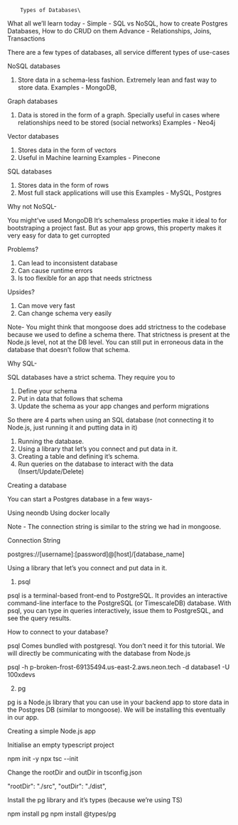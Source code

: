         Types of Databases\


What all we’ll learn today -
Simple - SQL vs NoSQL, how to create Postgres Databases, How to do CRUD on them
Advance - Relationships, Joins, Transactions


There are a few types of databases, all service different types of use-cases

NoSQL databases 

1. Store data in a schema-less fashion. Extremely lean and fast way to store data. 
    Examples - MongoDB, 
 

Graph databases 

1. Data is stored in the form of a graph. Specially useful in cases where relationships need to be stored (social networks)
    Examples - Neo4j


Vector databases

1. Stores data in the form of vectors
2. Useful in Machine learning
    Examples - Pinecone


SQL databases

1. Stores data in the form of rows
2. Most full stack applications will use this
    Examples - MySQL, Postgres





Why not NoSQL-


You might’ve used MongoDB 
It’s schemaless properties make it ideal to for bootstraping a project fast.
But as your app grows, this property makes it very easy for data to get curropted


Problems?

1. Can lead to inconsistent database
2. Can cause runtime errors 
3. Is too flexible for an app that needs strictness


Upsides?

1. Can move very fast
2. Can change schema very easily


Note- You might think that mongoose does add strictness to the codebase because we used to define a schema there. 
That strictness is present at the Node.js level, not at the DB level. You can still put in erroneous data in the database that doesn’t follow that schema.





Why SQL-


SQL databases have a strict schema. They require you to


1. Define your schema
2. Put in data that follows that schema
3. Update the schema as your app changes and perform migrations

So there are 4 parts when using an SQL database (not connecting it to Node.js, just running it and putting data in it)


1. Running the database.
2. Using a library that let’s you connect and put data in it.
3. Creating a table and defining it’s schema.
4. Run queries on the database to interact with the data (Insert/Update/Delete)



Creating a database

You can start a Postgres database in a few ways-

Using neondb
Using docker locally

Note - The connection string is similar to the string we had in mongoose.

Connection String

postgres://[username]:[password]@[host]/[database_name]





Using a library that let’s you connect and put data in it.


1. psql

psql is a terminal-based front-end to PostgreSQL. It provides an interactive command-line interface to the PostgreSQL (or TimescaleDB) database. With psql, you can type in queries interactively, issue them to PostgreSQL, and see the query results.

How to connect to your database?


psql Comes bundled with postgresql. You don’t need it for this tutorial. We will directly be communicating with the database from Node.js


psql -h p-broken-frost-69135494.us-east-2.aws.neon.tech -d database1 -U 100xdevs



2. pg


pg is a Node.js library that you can use in your backend app to store data in the Postgres DB (similar to mongoose). We will be installing this eventually in our app.


Creating a simple Node.js app

Initialise an empty typescript project

npm init -y
npx tsc --init


Change the rootDir and outDir in tsconfig.json

"rootDir": "./src",
"outDir": "./dist",

Install the pg library and it’s types (because we’re using TS)

npm install pg
npm install @types/pg